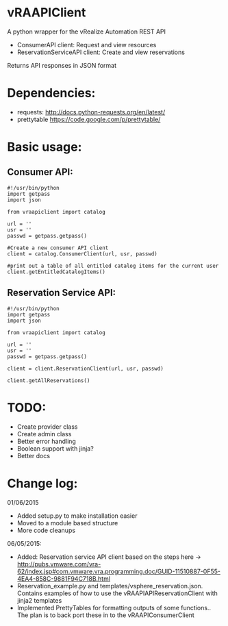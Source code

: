 vRAAPIClient
============

A python wrapper for the vRealize Automation REST API

- ConsumerAPI client: Request and view resources
- ReservationServiceAPI client: Create and view reservations

Returns API responses in JSON format

Dependencies:
===========
- requests: http://docs.python-requests.org/en/latest/
- prettytable https://code.google.com/p/prettytable/

Basic usage:
============
Consumer API:
-------------
```
#!/usr/bin/python
import getpass
import json

from vraapiclient import catalog

url = ''
usr = ''
passwd = getpass.getpass()

#Create a new consumer API client
client = catalog.ConsumerClient(url, usr, passwd)

#print out a table of all entitled catalog items for the current user
client.getEntitledCatalogItems()
```

Reservation Service API:
------------------------
```
#!/usr/bin/python
import getpass
import json

from vraapiclient import catalog

url = ''
usr = ''
passwd = getpass.getpass()

client = client.ReservationClient(url, usr, passwd)

client.getAllReservations()
```

TODO:
====
- Create provider class
- Create admin class
- Better error handling
- Boolean support with jinja?
- Better docs

Change log:
===========
01/06/2015
- Added setup.py to make installation easier
- Moved to a module based structure
- More code cleanups

06/05/2015:
- Added: Reservation service API client based on the steps here -> http://pubs.vmware.com/vra-62/index.jsp#com.vmware.vra.programming.doc/GUID-11510887-0F55-4EA4-858C-9881F94C718B.html
- Reservation_example.py and templates/vsphere_reservation.json. Contains examples of how to use the vRAAPIAPIReservationClient with jinja2 templates
- Implemented PrettyTables for formatting outputs of some functions.. The plan is to back port these in to the vRAAPIConsumerClient
